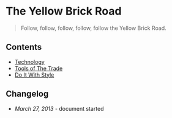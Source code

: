 The Yellow Brick Road
=================

> Follow, follow, follow, follow, follow the Yellow Brick Road.

Contents
--------

* [Technology]()
* [Tools of The Trade]()
* [Do It With Style]()

Changelog
---------

* *March 27, 2013* - document started
